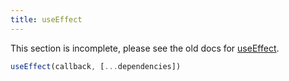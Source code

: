 ```yaml
---
title: useEffect
---
```


<Wip>

This section is incomplete, please see the old docs for [useEffect](https://reactjs.org/docs/hooks-reference.html#useeffect).

</Wip>


<Intro>

```js
useEffect(callback, [...dependencies])
```

</Intro>

